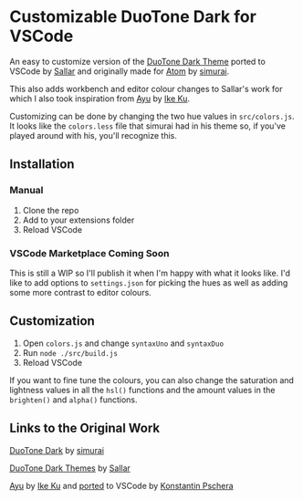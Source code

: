 # Customizable DuoTone Dark for VSCode

An easy to customize version of the [DuoTone Dark Theme](https://github.com/sallar/vscode-duotone-dark) ported to VSCode by [Sallar](https://github.com/sallar) and originally made for [Atom](https://github.com/simurai/duotone-dark-syntax) by [simurai](https://github.com/simurai).

This also adds workbench and editor colour changes to Sallar's work for which I also took inspiration from [Ayu](https://github.com/dempfi/ayu) by [Ike Ku](https://github.com/dempfi).

Customizing can be done by changing the two hue values in `src/colors.js`. It looks like the `colors.less` file that simurai had in his theme so, if you've played around with his, you'll recognize this.

## Installation

### Manual

1. Clone the repo
2. Add to your extensions folder
3. Reload VSCode

### VSCode Marketplace Coming Soon

This is still a WIP so I'll publish it when I'm happy with what it looks like. I'd like to add options to `settings.json` for picking the hues as well as adding some more contrast to editor colours.

## Customization

1. Open `colors.js` and change `syntaxUno` and `syntaxDuo`
2. Run `node ./src/build.js`
3. Reload VSCode

If you want to fine tune the colours, you can also change the saturation and lightness values in all the `hsl()` functions and the amount values in the `brighten()` and `alpha()` functions.

## Links to the Original Work

[DuoTone Dark](https://github.com/simurai/duotone-dark-syntax) by [simurai](https://github.com/simurai)

[DuoTone Dark Themes](https://github.com/sallar/vscode-duotone-dark) by [Sallar](https://github.com/sallar)

[Ayu](https://github.com/dempfi/ayu) by [Ike Ku](https://github.com/dempfi) and [ported](https://github.com/ayu-theme/vscode-ayu) to VSCode by [Konstantin Pschera](https://github.com/k15a)
